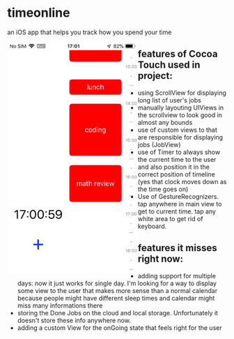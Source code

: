 # timeonline
an iOS app that helps you track how you spend your time

<div align="center">
    <img style="float: left" src="DemoImage.PNG" width="300px"</img> 
</div>

## features of Cocoa Touch used in project:
- using ScrollView for displaying long list of user's jobs
- manually layouting UIViews in the scrollview to look good in almost any bounds
- use of custom views to that are responsible for displaying jobs (JobView)
- use of Timer to always show the current time to the user and also position it in the correct position of timeline (yes that clock moves down as the time goes on)
- Use of GestureRecognizers. tap anywhere in main view to get to current time. tap any white area to get rid of keyboard.

## features it misses right now:
- adding support for multiple days: now it just works for single day. I'm looking for a way to display some view to the user that makes more sense than a normal calendar because people might have different sleep times and calendar might miss many informations there
- storing the Done Jobs on the cloud and local storage. Unfortunately it doesn't store these info anywhere now.
- adding a custom View for the onGoing state that feels right for the user
